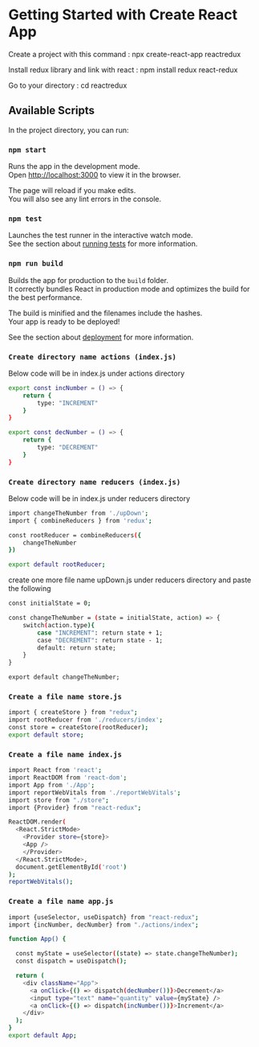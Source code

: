 # Getting Started with Create React App

Create a project with this command : npx create-react-app reactredux

Install redux library and link with react : npm install redux react-redux


Go to your directory : cd reactredux
## Available Scripts

In the project directory, you can run:

### `npm start`

Runs the app in the development mode.\
Open [http://localhost:3000](http://localhost:3000) to view it in the browser.

The page will reload if you make edits.\
You will also see any lint errors in the console.

### `npm test`

Launches the test runner in the interactive watch mode.\
See the section about [running tests](https://facebook.github.io/create-react-app/docs/running-tests) for more information.

### `npm run build`

Builds the app for production to the `build` folder.\
It correctly bundles React in production mode and optimizes the build for the best performance.

The build is minified and the filenames include the hashes.\
Your app is ready to be deployed!

See the section about [deployment](https://facebook.github.io/create-react-app/docs/deployment) for more information.

### `Create directory name actions (index.js)`

Below code will be in index.js under actions directory

```bash
export const incNumber = () => {
    return {
        type: "INCREMENT"
    }
}

export const decNumber = () => {
    return {
        type: "DECREMENT"
    }
}
```

### `Create directory name reducers (index.js)`

Below code will be in index.js under reducers directory

```bash
import changeTheNumber from './upDown';
import { combineReducers } from 'redux';

const rootReducer = combineReducers({
    changeTheNumber
})

export default rootReducer;
```

create one more file name upDown.js under reducers directory and paste the following

```bash
const initialState = 0;

const changeTheNumber = (state = initialState, action) => {
    switch(action.type){
        case "INCREMENT": return state + 1;
        case "DECREMENT": return state - 1;
        default: return state;
    }
}

export default changeTheNumber;
```

### `Create a file name store.js`

```bash
import { createStore } from "redux";
import rootReducer from './reducers/index';
const store = createStore(rootReducer);
export default store;
```

### `Create a file name index.js`

```bash
import React from 'react';
import ReactDOM from 'react-dom';
import App from './App';
import reportWebVitals from './reportWebVitals';
import store from "./store";
import {Provider} from "react-redux";

ReactDOM.render(
  <React.StrictMode>
    <Provider store={store}>
    <App />
    </Provider>
  </React.StrictMode>,
  document.getElementById('root')
);
reportWebVitals();

```



### `Create a file name app.js`

```bash
import {useSelector, useDispatch} from "react-redux";
import {incNumber, decNumber} from "./actions/index";

function App() {

  const myState = useSelector((state) => state.changeTheNumber);
  const dispatch = useDispatch();

  return (
    <div className="App">
      <a onClick={() => dispatch(decNumber())}>Decrement</a>
      <input type="text" name="quantity" value={myState} />
      <a onClick={() => dispatch(incNumber())}>Increment</a>
    </div>
  );
}
export default App;
```
